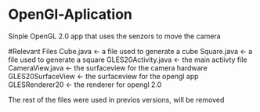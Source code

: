 # OpenGl-Aplication
Sinple OpenGL 2.0 app that uses the senzors to move the camera

#Relevant Files
Cube.java <- a file used to generate a cube
Square.java <- a file used to generate a square
GLES20Activity.java <- the main actiivty file
CameraView.java <- the surfaceview for the camera hardware
GLES20SurfaceView <- the surfaceview for the opengl app
GLESRenderer20 <- the renderer for opengl 2.0

The rest of the files were used in previos versions, will be removed

